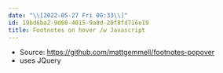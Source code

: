 ```yaml
---
date: "\\[2022-05-27 Fri 00:33\\]"
id: 19bd6ba2-9d60-4015-9a8d-20f8fd716e19
title: Footnotes on hover /w Javascript
---
```


- Source: <https://github.com/mattgemmell/footnotes-popover>
- uses JQuery
